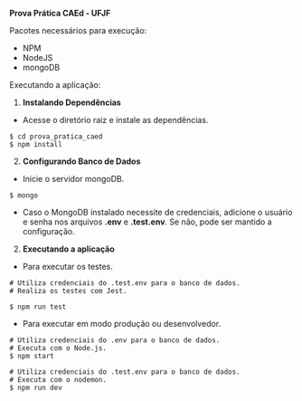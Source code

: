 **Prova Prática CAEd - UFJF**

Pacotes necessários para execução:

- NPM
- NodeJS
- mongoDB


Executando a aplicação:

1. **Instalando Dependências**

- Acesse o diretório raiz e instale as dependências.

```Shell
$ cd prova_pratica_caed
$ npm install
```

2. **Configurando Banco de Dados**

- Inicie o servidor mongoDB.
```Shell
$ mongo
```
- Caso o MongoDB instalado necessite de credenciais, adicione o usuário e senha nos arquivos __.env__ e __.test.env__. Se não, pode ser mantido a configuração. 


2. **Executando a aplicação**

- Para executar os testes.
```Shell
# Utiliza credenciais do .test.env para o banco de dados.
# Realiza os testes com Jest.

$ npm run test 
```

- Para executar em modo produção ou desenvolvedor.
```Shell
# Utiliza credenciais do .env para o banco de dados.
# Executa com o Node.js.
$ npm start 

# Utiliza credenciais do .test.env para o banco de dados.
# Executa com o nodemon.
$ npm run dev 
```